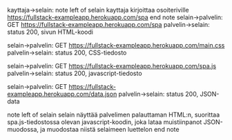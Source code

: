 kayttaja->selain:
note left of selain
kayttaja kirjoittaa osoiteriville
https://fullstack-exampleapp.herokuapp.com/spa
end note
selain->palvelin: GET https://fullstack-exampleapp.herokuapp.com/spa
palvelin->selain: status 200, sivun HTML-koodi

selain->palvelin: GET https://fullstack-exampleapp.herokuapp.com/main.css
palvelin->selain: status 200, CSS-tiedosto

selain->palvelin: GET https://fullstack-exampleapp.herokuapp.com/spa.js
palvelin->selain: status 200, javascript-tiedosto

selain->palvelin: GET https://fullstack-exampleapp.herokuapp.com/data.json
palvelin->selain: status 200, JSON-data

note left of selain
 selain näyttää palvelimen palauttaman HTML:n,
 suorittaa spa.js-tiedostossa olevan javascript-koodin,
 joka lataa muistiinpanot JSON-muodossa, ja
 muodostaa niistä selaimeen luettelon
end note
